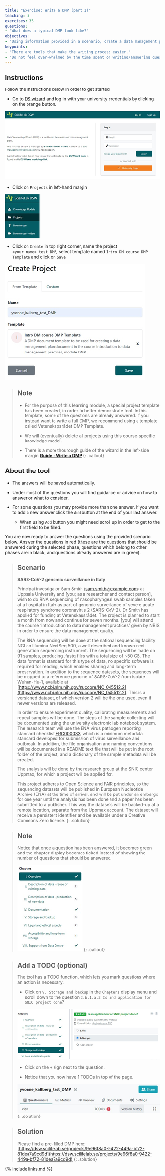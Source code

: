 ```yaml
---
title: "Exercise: Write a DMP (part 1)"
teaching: 5
exercises: 35
questions:
- "What does a typical DMP look like?"
objectives:
- "Using information provided in a scenario, create a data management plan using the [Data Stewardship wizard](http://dsw.scilifelab.se/)."
keypoints:
- "There are tools that make the writing process easier."
- "Do not feel over-whelmed by the time spent on writing/answering questions, it is time well spent since it will save time in the long-run, just as good project planning does."
---
```

## Instructions
Follow the instructions below in order to get started

* Go to [DS wizard](https://dsw.scilifelab.se/) and log in with your university credentials by clicking on the orange button.

![dsw-homepage](../fig/dsw-homepage.jpg)


* Click on `Projects` in left-hand margin 

![projects](../fig/projects.jpg)

* Click on `Create` in top right corner, name the project `<your_name>_test_DMP`, select template named `Intro DM course DMP Template` and click on `Save`

![create_project](../fig/create_project.jpg)

> ## Note
>
> * For the purpose of this learning module, a special project template has been created, in order to better demonstrate tool. In this template, some of the questions are already answered. If you instead want to write a full DMP, we recommend using a template called Vetenskapsrådet DMP Template.
> 
> * We will (eventually) delete all projects using this course-specific knowledge model.
> 
> * There is a more thourough guide of the wizard in the left-side margin **[Guide - Write a DMP](https://dsw.scilifelab.se/appendix/dsw_instructions/)**
{: .callout}

## About the tool
* The answers will be saved automatically.

*  Under most of the questions you will find guidance or advice on how to answer or what to consider. 

* For some questions you may provide more than one answer. If you want to add a new answer click the `Add` button at the end of your last answer.
 
    * When using `Add` button you might need scroll up in order to get to the first field to be filled.
    

You are now ready to answer the questions using the provided scenario below. Answer the questions in red (these are the questions that should be answered during the selected phase, questions which belong to other phases are in black, and questions already answered are in green).

> ## Scenario
>
> **SARS-CoV-2 genomic surveillance in Italy**
>
> Principal investigator Sam Smith (sam.smith@example.com) at Uppsala University and [you; as a researcher and contact person], wish to do RNA sequencing of nasopharyngeal swab samples taken at a hospital in Italy as part of genomic surveillance of severe acute respiratory syndrome coronavirus 2 (SARS-CoV-2). 
> Dr Smith has applied for funding at Vetenskapsrådet. The project is planned to start a month from now and continue for seven months. [you] will attend the course ‘Introduction to data management practices’ given by NBIS in order to ensure the data management quality.
> 
> The RNA sequencing will be done at the national sequencing facility NGI on Illumina NextSeq 500, a well described and known next-generation sequencing instrument. The sequencing will be made on 91 samples, producing .fastq files with a total size of ~50 GB. The data format is standard for this type of data, no specific software is required for reading, which enables sharing and long-term preservation. In addition to the sequence datasets, the sequences will be mapped to a reference genome of SARS-CoV-2 from isolate Wuhan-Hu-1, available at [https://www.ncbi.nlm.nih.gov/nuccore/NC_045512.2](https://www.ncbi.nlm.nih.gov/nuccore/NC_045512.2). This is a versioned dataset, of which version 2 will be the one used, even if newer versions are released.
> 
> In order to ensure experiment quality, calibrating measurements and repeat samples will be done. The steps of the sample collecting will be documented using the university electronic lab notebook system. The research team will use the ENA virus pathogen reporting standard checklist [ERC000033](https://www.ebi.ac.uk/ena/browser/view/ERC000033), which is a minimum metadata standard developed for submission of virus surveillance and outbreak. In addition, the file organisation and naming conventions will be documented in a README text file that will be put in the root folder of the project, and a dictionary of the sample metadata will be created.
> 
> The analysis will be done by the research group at the SNIC center Uppmax, for which a project will be applied for. 
> 
> This project adheres to Open Science and FAIR principles, so the sequencing datasets will be published in European Nucleotide Archive (ENA) at the time of arrival, and will be put under an embargo for one year until the analysis has been done and a paper has been submitted to a publisher. This way the datasets will be backed-up at a remote location, separate from the Uppmax account. The dataset will receive a persistent identifier and be available under a Creative Commons Zero license.
{: .solution}

> ## Note
>
> Notice that once a question has been answered, it becomes green and the chapter 
> display becomes ticked instead of showing the number of questions that should be 
> answered.
>
> ![chapters](../fig/chapters.jpg)
{: .callout}

> ## Add a TODO (optional)
> The tool has a TODO function, which lets you mark questions where an action is necessary.
>
> * Click on `V. Storage and backup` in the `Chapters` display menu and scroll down to 
> the question `3.b.1.a.3 Is and application for SNIC project done`?
>
> ![TODO_1](../fig/todo_1.jpg)
>
> * Click on the `+` sign next to the question.
>
> * Notice that you now have 1 TODOs in top of the page.
>
> ![TODO_2](../fig/todo_2.jpg)
{: .solution}

> ## Solution
> 
> Please find a pre-filled DMP here: 
> [https://dsw.scilifelab.se/projects/9e96f8a0-9422-449a-bf72-81dea7a9cd9d](https://dsw.scilifelab.se/projects/9e96f8a0-9422-449a-bf72-81dea7a9cd9d)
{: .solution}

{% include links.md %}
